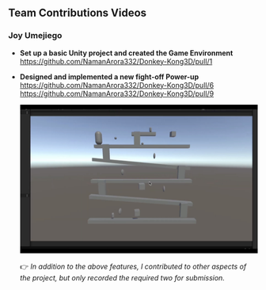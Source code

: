## Team Contributions Videos

### Joy Umejiego
- **Set up a basic Unity project and created the Game Environment**
  https://github.com/NamanArora332/Donkey-Kong3D/pull/1
  
- **Designed and implemented a new fight-off Power-up**
  https://github.com/NamanArora332/Donkey-Kong3D/pull/6
  https://github.com/NamanArora332/Donkey-Kong3D/pull/9
  
   [![Watch Video](contribution_joy.jpeg)](https://youtu.be/fRqYkYR1JOo)

  👉 *In addition to the above features, I contributed to other aspects of the project, but only recorded the required two for submission.*
